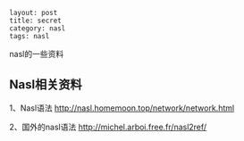 ```
layout: post
title: secret
category: nasl
tags: nasl
```

nasl的一些资料

## Nasl相关资料

1、Nasl语法 http://nasl.homemoon.top/network/network.html

2、国外的nasl语法 http://michel.arboi.free.fr/nasl2ref/

